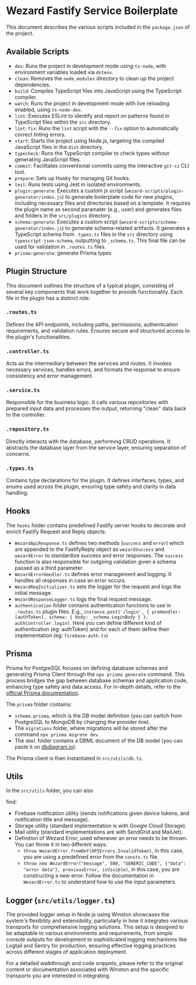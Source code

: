 # Wezard Fastify Service Boilerplate

This document describes the various scripts included in the `package.json` of the project.

## Available Scripts

-   `dev`: Runs the project in development mode using `ts-node`, with environment variables loaded via `dotenv`.
-   `clean`: Removes the `node_modules` directory to clean up the project dependencies.
-   `build`: Compiles TypeScript files into JavaScript using the TypeScript compiler.
-   `watch`: Runs the project in development mode with live reloading enabled, using `ts-node-dev`.
-   `lint`: Executes ESLint to identify and report on patterns found in TypeScript files within the `src` directory.
-   `lint:fix`: Runs the `lint` script with the `--fix` option to automatically correct linting errors.
-   `start`: Starts the project using Node.js, targeting the compiled JavaScript files in the `dist` directory.
-   `typecheck`: Runs the TypeScript compiler to check types without generating JavaScript files.
-   `commit`: Facilitates conventional commits using the interactive `git-cz` CLI tool.
-   `prepare`: Sets up Husky for managing Git hooks.
-   `test`: Runs tests using Jest in isolated environments.
-   `plugin:generate`: Executes a custom js script (`wezard-scripts/plugin-generator/index.js`) to generate boilerplate code for new plugins, including necessary files and directories based on a template. It requires the plugin name as second paramater (e.g., user) and generates files and folders in the `src/plugins` directory.
-   `schema:generate`: Executes a custom script (`wezard-scripts/schema-generator/index.js`) to generate schema-related artifacts. It generates a TypeScript schema from `.types.ts` files in the `src` directory using `typescript-json-schema`, outputting to `_schema.ts`. This final file can be used for validation in `.routes.ts` files.
-   `prisma:generate`: generate Prisma types

## Plugin Structure

This document outlines the structure of a typical plugin, consisting of several key components that work together to provide functionality. Each file in the plugin has a distinct role:

### `.routes.ts`

Defines the API endpoints, including paths, permissions, authentication requirements, and validation rules. Ensures secure and structured access to the plugin's functionalities.

### `.controller.ts`

Acts as the intermediary between the services and routes. It invokes necessary services, handles errors, and formats the response to ensure consistency and error management.

### `.service.ts`

Responsible for the business logic. It calls various repositories with prepared input data and processes the output, returning "clean" data back to the controller.

### `.repository.ts`

Directly interacts with the database, performing CRUD operations. It abstracts the database layer from the service layer, ensuring separation of concerns.

### `.types.ts`

Contains type declarations for the plugin. It defines interfaces, types, and enums used across the plugin, ensuring type safety and clarity in data handling.

## Hooks

The `hooks` folder contains predefined Fastify server hooks to decorate and enrich Fastify Request and Reply objects:

-   `WezardApiResponse.ts` defines two methods (`success` and `error`) which are appended to the FastifyReply object as `wezardSuccess` and `wezardError` to standardize success and error responses. The `success` function is also responsible for outgoing validation given a schema passed as a third parameter.
-   `WezardErrorHandler.ts` defines error management and logging. It handles all responses in case an error occurs.
-   `WezardReqInitializer.ts` sets the logger for the request and logs the initial message.
-   `WezardResponseLogger.ts` logs the final request message.
-   `authentication` folder contains authentication functions to use in `.routes.ts` plugin files. E.g., `instance.post('/login', { preHandler: [authToken], schema: { body: _schema.LoginBody } }, authController.login)`. Here you can define different kind of authentication (eg: authToken) and for each of them define their implementation (eg: `firebase-auth.ts`)

## Prisma

Prisma for PostgreSQL focuses on defining database schemas and generating Prisma Client through the `npx prisma generate` command. This process bridges the gap between database schemas and application code, enhancing type safety and data access. For in-depth details, refer to the [official Prisma documentation](https://www.prisma.io/docs/orm/reference/prisma-cli-reference).

The `prisma` folder contains:

-   `schema.prisma`, which is the DB model definition (you can switch from PostgreSQL to MongoDB by changing the provider line).
-   The `migrations` folder, where migrations will be stored after the command `npx prisma migrate dev`.
-   The `dbml` folder contains a DBML document of the DB model (you can paste it on [dbdiagram.io](https://dbdiagram.io/)).

The Prisma client is then instantiated in `src/utils/db.ts`.

## Utils

In the `src/utils` folder, you can also

find:

-   Firebase notification utility (sends notifications given device tokens, and notification title and message).
-   Storage utility (standard implementation is with Google Cloud Storage).
-   Mail utility (standard implementations are with SendGrid and MailJet).
-   Definition of Wezard Error, used whenever an error needs to be thrown. You can throw it in two different ways:
    -   `throw WezardError.fromDef(APIErrors.InvalidToken)`, in this case, you are using a predefined error from the `consts.ts` file.
    -   `throw new WezardError("message", 500, "GENERIC_CODE", {"data": "error data"}, previousError, isVisible)`, in this case, you are constructing a new error. Follow the documentation in `WezardError.ts` to understand how to use the input parameters.

## Logger (`src/utils/logger.ts`)

The provided logger setup in Node.js using Winston showcases the system's flexibility and extensibility, particularly in how it integrates various transports for comprehensive logging solutions. This setup is designed to be adaptable to various environments and requirements, from simple console outputs for development to sophisticated logging mechanisms like Logtail and Sentry for production, ensuring effective logging practices across different stages of application deployment.

For a detailed walkthrough and code snippets, please refer to the original content or documentation associated with Winston and the specific transports you are interested in integrating.

